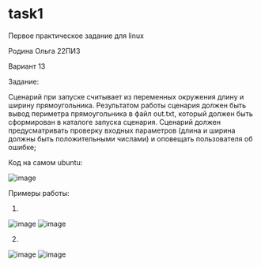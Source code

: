 # task1
Первое практическое задание для linux

Родина Ольга 22ПИ3

Вариант 13

Задание:

Сценарий при запуске считывает из переменных окружения длину и ширину прямоугольника. Результатом работы сценария должен быть вывод периметра прямоугольника в файл out.txt, который должен быть сформирован в каталоге запуска сценария. Сценарий должен предусматривать проверку входных параметров (длина и ширина должны быть положительными числами) и оповещать пользователя об ошибке;


Код на самом ubuntu:

![image](https://github.com/rolik00/task1/assets/148611487/d57087da-0f21-4387-9edd-150afaa8502a)

Примеры работы:

1)
![image](https://github.com/rolik00/task1/assets/148611487/8e876426-fc75-42e5-9758-e10d38b8f393)
![image](https://github.com/rolik00/task1/assets/148611487/e875ce3f-6068-4e45-acdb-8390decaa942)

2)
![image](https://github.com/rolik00/task1/assets/148611487/ff72072c-369e-40ed-a329-bd6c08b9adf2)
![image](https://github.com/rolik00/task1/assets/148611487/acb6cd07-0796-46e7-99a5-f5d012390703)
